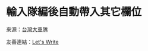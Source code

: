 # 輸入隊編後自動帶入其它欄位

來源：[台灣大車隊](https://www.taiwantaxi.com.tw/)

友善連結：[Let's Write](https://itaxi.iot.gov.tw/Tms/)
